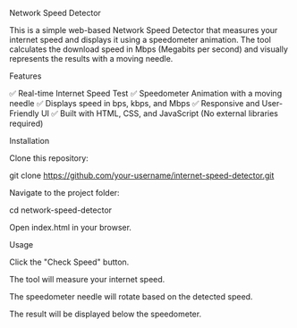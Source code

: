 Network Speed Detector

This is a simple web-based Network Speed Detector that measures your internet speed and displays it using a speedometer animation. The tool calculates the download speed in Mbps (Megabits per second) and visually represents the results with a moving needle.

Features

✅ Real-time Internet Speed Test
✅ Speedometer Animation with a moving needle
✅ Displays speed in bps, kbps, and Mbps
✅ Responsive and User-Friendly UI
✅ Built with HTML, CSS, and JavaScript (No external libraries required)


Installation

Clone this repository:

git clone https://github.com/your-username/internet-speed-detector.git

Navigate to the project folder:

cd network-speed-detector

Open index.html in your browser.

Usage

Click the "Check Speed" button.

The tool will measure your internet speed.

The speedometer needle will rotate based on the detected speed.

The result will be displayed below the speedometer.
